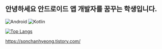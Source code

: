 ## 안녕하세요 안드로이드 앱 개발자를 꿈꾸는 학생입니다.

![Android](https://img.shields.io/badge/Android-3DDC84?style=for-the-badge&logo=android&logoColor=white)
![Kotlin](https://img.shields.io/badge/Kotlin-7F52FF?style=for-the-badge&logo=kotlin&logoColor=white)

[![Top Langs](https://github-readme-stats.vercel.app/api/top-langs/?username=robo710)](https://github.com/robo710/robo710)

https://sonchanhyeong.tistory.com/
